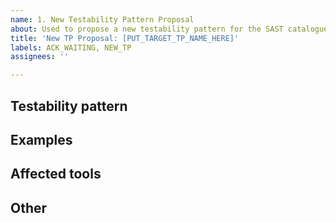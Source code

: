 ```yaml
---
name: 1. New Testability Pattern Proposal
about: Used to propose a new testability pattern for the SAST catalogue.
title: 'New TP Proposal: [PUT_TARGET_TP_NAME_HERE]'
labels: ACK_WAITING, NEW_TP
assignees: ''

---
```


<!--- Please complete the sections below -->


## Testability pattern
<!--- a short summary of what the testability pattern is about -->



## Examples
<!--- One or more examples of code showing the pattern -->



## Affected tools
<!--- which security testing tools are affected by the pattern? -->


## Other
<!--- Any other points? -->



<!-- Thank you again for your contribution -->
